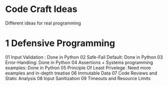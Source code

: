 # Code Craft Ideas
Different ideas for real programming

# 1 Defensive Programming

01 Input Validation : Done in Python
02 Safe-Fail Default: Done in Python 
03 Error-Handling: Done in Python
04 Assertions + Systems programming examples: Done in Python
05 Principle Of Least Privelege. Need more examples and in-depth treatise
06 Immutable Data
07 Code Reviews and Static Analysis
08 Input Sanitization
09 Timeouts and Resource Limits
